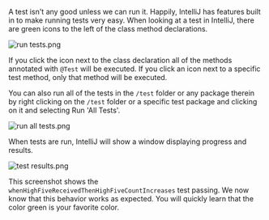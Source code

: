 
A test isn't any good unless we can run it. Happily, IntelliJ has features built in to make running tests very easy. When looking at a test in IntelliJ, there are green icons to the left of the class method declarations.

![run tests.png](https://tiy-learn-content.s3.amazonaws.com/a3f3a378-run%20tests.png)

If you click the icon next to the class declaration all of the methods annotated with `@Test` will be executed. If you click an icon next to a specific test method, only that method will be executed. 

You can also run all of the tests in the `/test` folder or any package therein by right clicking on the `/test` folder or a specific test package and clicking on it and selecting Run 'All Tests'.

![run all tests.png](https://tiy-learn-content.s3.amazonaws.com/74d7c776-run%20all%20tests.png)

When tests are run, IntelliJ will show a window displaying progress and results.

![test results.png](https://tiy-learn-content.s3.amazonaws.com/5d589cb9-test%20results.png)

This screenshot shows the `whenHighFiveReceivedThenHighFiveCountIncreases` test passing. We now know that this behavior works as expected. You will quickly learn that the color green is your favorite color. 
